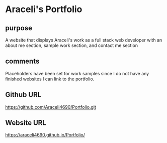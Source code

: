# Araceli's Portfolio

## purpose
A website that displays Araceli's work as a full stack web developer with an about me section, sample work section, and contact me section

## comments
Placeholders have been set for work samples since I do not have any finished websites I can link to the portfolio. 

## Github URL
https://github.com/Araceli4690/Portfolio.git

## Website URL
https://araceli4690.github.io/Portfolio/